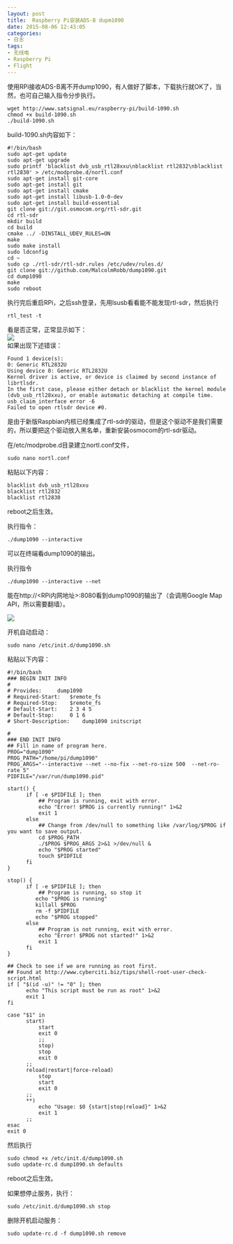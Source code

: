```yaml
---
layout: post
title: 	Raspberry Pi安装ADS-B dupm1090
date: 2015-08-06 12:43:05
categories:
- 日志
tags:
- 无线电
- Raspberry Pi
- Flight
---
```


使用RPi接收ADS-B离不开dump1090，有人做好了脚本，下载执行就OK了，当然，也可自己输入指令分步执行。

    wget http://www.satsignal.eu/raspberry-pi/build-1090.sh
    chmod +x build-1090.sh
    ./build-1090.sh 
    
build-1090.sh内容如下：

    #!/bin/bash
    sudo apt-get update
    sudo apt-get upgrade
    sudo printf 'blacklist dvb_usb_rtl28xxu\nblacklist rtl2832\nblacklist rtl2830' > /etc/modprobe.d/nortl.conf
    sudo apt-get install git-core
    sudo apt-get install git
    sudo apt-get install cmake
    sudo apt-get install libusb-1.0-0-dev  
    sudo apt-get install build-essential 
    git clone git://git.osmocom.org/rtl-sdr.git
    cd rtl-sdr
    mkdir build
    cd build
    cmake ../ -DINSTALL_UDEV_RULES=ON
    make
    sudo make install
    sudo ldconfig
    cd ~
    sudo cp ./rtl-sdr/rtl-sdr.rules /etc/udev/rules.d/
    git clone git://github.com/MalcolmRobb/dump1090.git
    cd dump1090
    make
    sudo reboot

执行完后重启RPi，之后ssh登录，先用lsusb看看能不能发现rtl-sdr，然后执行

    rtl_test -t

看是否正常，正常显示如下：    
![](https://github.com/bh3nvn/bh3nvn.github.io/raw/master/image/2015-08-06-01.jpg)    
如果出现下述错误：

    Found 1 device(s):
    0: Generic RTL2832U
    Using device 0: Generic RTL2832U
    Kernel driver is active, or device is claimed by second instance of librtlsdr.
    In the first case, please either detach or blacklist the kernel module
    (dvb_usb_rtl28xxu), or enable automatic detaching at compile time.
    usb_claim_interface error -6
    Failed to open rtlsdr device #0.
    
是由于新版Raspbian内核已经集成了rtl-sdr的驱动，但是这个驱动不是我们需要的，所以要把这个驱动放入黑名单，重新安装osmocom的rtl-sdr驱动。

在/etc/modprobe.d目录建立nortl.conf文件，

    sudo nano nortl.conf

粘贴以下内容：

    blacklist dvb_usb_rtl28xxu
    blacklist rtl2832
    blacklist rtl2830
    
reboot之后生效。

执行指令：

    ./dump1090 --interactive
可以在终端看dump1090的输出。    

执行指令

    ./dump1090 --interactive --net
    
能在http://<RPi内网地址>:8080看到dump1090的输出了（会调用Google Map API，所以需要翻墙）。

![](https://github.com/bh3nvn/bh3nvn.github.io/raw/master/image/2015-08-06-02.jpg)

开机自动启动：

    sudo nano /etc/init.d/dump1090.sh
粘贴以下内容：

    #!/bin/bash
    ### BEGIN INIT INFO
    #
    # Provides:		dump1090
    # Required-Start:	$remote_fs
    # Required-Stop:	$remote_fs
    # Default-Start:	2 3 4 5
    # Default-Stop:		0 1 6
    # Short-Description:	dump1090 initscript
        
    #
    ### END INIT INFO
    ## Fill in name of program here.
    PROG="dump1090"
    PROG_PATH="/home/pi/dump1090"
    PROG_ARGS="--interactive --net --no-fix --net-ro-size 500  --net-ro-rate 5"
    PIDFILE="/var/run/dump1090.pid"
      
    start() {
          if [ -e $PIDFILE ]; then
              ## Program is running, exit with error.
              echo "Error! $PROG is currently running!" 1>&2
              exit 1
          else
              ## Change from /dev/null to something like /var/log/$PROG if you want to save output.
              cd $PROG_PATH
              ./$PROG $PROG_ARGS 2>&1 >/dev/null &
              echo "$PROG started"
              touch $PIDFILE
          fi
    }
           
    stop() {
          if [ -e $PIDFILE ]; then
              ## Program is running, so stop it
             echo "$PROG is running"
             killall $PROG
             rm -f $PIDFILE
             echo "$PROG stopped"
          else
              ## Program is not running, exit with error.
              echo "Error! $PROG not started!" 1>&2
              exit 1
          fi
    }
     
    ## Check to see if we are running as root first.
    ## Found at http://www.cyberciti.biz/tips/shell-root-user-check-script.html
    if [ "$(id -u)" != "0" ]; then
          echo "This script must be run as root" 1>&2
          exit 1
    fi
     
    case "$1" in
          start)
              start
              exit 0
              ;;
              stop)
              stop
              exit 0
          ;;
          reload|restart|force-reload)
              stop
              start
              exit 0
          ;;
          **)
              echo "Usage: $0 {start|stop|reload}" 1>&2
              exit 1
          ;;
    esac
    exit 0

然后执行

    sudo chmod +x /etc/init.d/dump1090.sh
    sudo update-rc.d dump1090.sh defaults

reboot之后生效。

如果想停止服务，执行：

    sudo /etc/init.d/dump1090.sh stop

删除开机启动服务：

    sudo update-rc.d -f dump1090.sh remove
    

